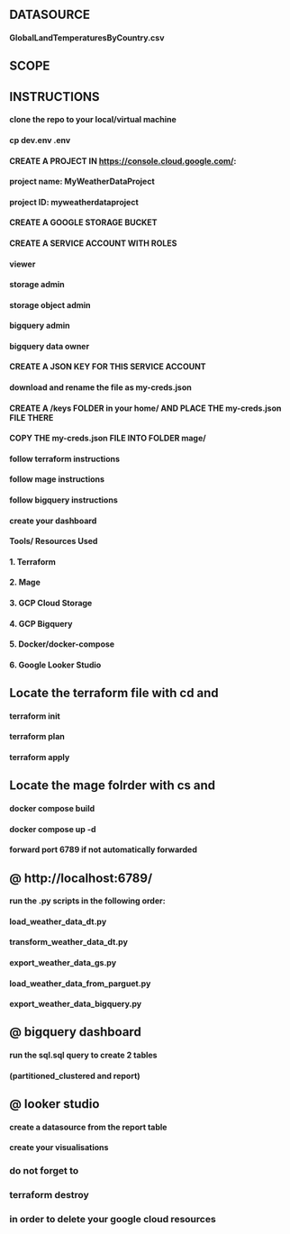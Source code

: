 ## DATASOURCE

#### GlobalLandTemperaturesByCountry.csv

## SCOPE

## INSTRUCTIONS

#### clone the repo to your local/virtual machine
#### cp dev.env .env

#### CREATE A PROJECT IN https://console.cloud.google.com/:

#### project name: MyWeatherDataProject
#### project ID: myweatherdataproject

#### CREATE A GOOGLE STORAGE BUCKET

#### CREATE A SERVICE ACCOUNT WITH ROLES
#### viewer
#### storage admin
#### storage object admin
#### bigquery admin
#### bigquery data owner

#### CREATE A JSON KEY FOR THIS SERVICE ACCOUNT
#### download and rename the file as my-creds.json

#### CREATE A /keys FOLDER in your home/  AND PLACE THE my-creds.json FILE THERE
#### COPY THE my-creds.json FILE INTO FOLDER mage/

#### follow terraform instructions
#### follow mage instructions
#### follow bigquery instructions
#### create your dashboard

#### Tools/ Resources Used
#### 1. Terraform
#### 2. Mage
#### 3. GCP Cloud Storage
#### 4. GCP Bigquery
#### 5. Docker/docker-compose
#### 6. Google Looker Studio

## Locate the terraform file with cd and 
#### terraform init
#### terraform plan
#### terraform apply

## Locate the mage folrder with cs and 
#### docker compose build
#### docker compose up -d
#### forward port 6789 if not automatically forwarded

## @ http://localhost:6789/
#### run the .py scripts in the following order:
#### load_weather_data_dt.py
#### transform_weather_data_dt.py
#### export_weather_data_gs.py
#### load_weather_data_from_parguet.py
#### export_weather_data_bigquery.py

## @ bigquery dashboard
#### run the sql.sql query to create 2 tables
#### (partitioned_clustered and report)

## @ looker studio
#### create a datasource from the report table
#### create your visualisations

### do not forget to
### terraform destroy
### in order to delete your google cloud resources


